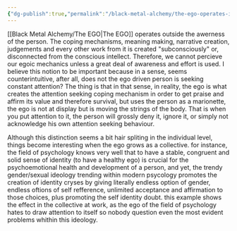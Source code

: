 ```yaml
---
{"dg-publish":true,"permalink":"/black-metal-alchemy/the-ego-operates-in-the-shadows/","tags":["Thought","Egology","Theory"]}
---
```


[[Black Metal Alchemy/The EGO\|The EGO]] operates outside the awerness of the person. The coping mechanisms, meaning making, narrative creation, judgements and every other work from it is created "subconsciously" or, disconnected from the conscious intellect.
Therefore, we cannot percieve our egoic mechanics unless a great deal of awareness and effort is used.
I believe this notion to be important because in a sense, seems counterintuitive, after all, does not the ego driven person is seeking constant attention? 
The thing is that in that sense, in reality, the ego is what creates the attention seeking coping mechanism in order to get praise and affirm its value and therefore survival, but uses the person as a marionette, the ego is not at display but is moving the strings of the body. That is when you put attention to it, the person will grossly deny it, ignore it, or simply not acknowledge his own attention seeking behaviour.


Although this distinction seems a bit hair spliting in the individual level, things become interesting when the ego grows as a collective.
for instance, the field of psychology knows very well that to have a stable, congruent and solid sense of identity (to have a healthy ego) is crucial for the psychoemotional health and development of a person, and yet,  the trendy gender/sexual ideology  trending within modern psycology promotes the creation of identity cryses by giving literally endless option of gender, endless oftions of self refference, unlimited acceptance and affirmation to those choices, plus promoting the self identity doubt. this example shows the effect in the collective at work, as the ego of the field of psychology hates  to draw attention to itself  so nobody question even the most evident problems whithin this ideology.

  
